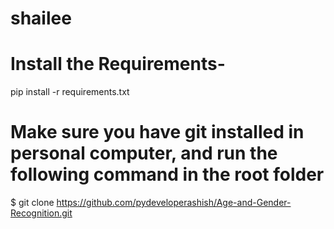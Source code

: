 # shailee

# Install the Requirements- 
pip install -r requirements.txt

# Make sure you have git installed in personal computer, and run the following command in the root folder
$ git clone https://github.com/pydeveloperashish/Age-and-Gender-Recognition.git

